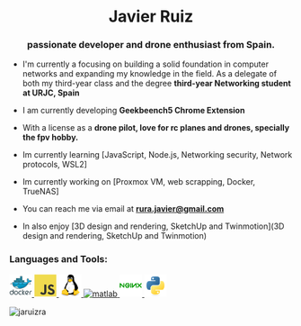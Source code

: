 

<h1 align="center">Javier Ruiz</h1>
<h3 align="center">passionate developer and drone enthusiast from Spain.</h3>




- I'm currently a focusing on building a solid foundation in computer networks and expanding my knowledge in the field. As a delegate of both my third-year class and the degree **third-year Networking student at URJC, Spain**

- I am currently developing **Geekbeench5 Chrome Extension**

- With a license as a **drone pilot, love for rc planes and drones, specially the fpv hobby.**

- Im currently learning [JavaScript, Node.js, Networking security, Network protocols, WSL2]

- Im currently working on [Proxmox VM, web scrapping, Docker, TrueNAS]

- You can reach me via email at **rura.javier@gmail.com**

- In also enjoy [3D design and rendering, SketchUp and Twinmotion](3D design and rendering, SketchUp and Twinmotion)



<h3 align="left">Languages and Tools:</h3>
<p align="left"> <a href="https://www.docker.com/" target="_blank" rel="noreferrer"> <img src="https://raw.githubusercontent.com/devicons/devicon/master/icons/docker/docker-original-wordmark.svg" alt="docker" width="40" height="40"/> </a> <a href="https://developer.mozilla.org/en-US/docs/Web/JavaScript" target="_blank" rel="noreferrer"> <img src="https://raw.githubusercontent.com/devicons/devicon/master/icons/javascript/javascript-original.svg" alt="javascript" width="40" height="40"/> </a> <a href="https://www.linux.org/" target="_blank" rel="noreferrer"> <img src="https://raw.githubusercontent.com/devicons/devicon/master/icons/linux/linux-original.svg" alt="linux" width="40" height="40"/> </a> <a href="https://www.mathworks.com/" target="_blank" rel="noreferrer"> <img src="https://upload.wikimedia.org/wikipedia/commons/2/21/Matlab_Logo.png" alt="matlab" width="40" height="40"/> </a> <a href="https://www.nginx.com" target="_blank" rel="noreferrer"> <img src="https://raw.githubusercontent.com/devicons/devicon/master/icons/nginx/nginx-original.svg" alt="nginx" width="40" height="40"/> </a> <a href="https://www.python.org" target="_blank" rel="noreferrer"> <img src="https://raw.githubusercontent.com/devicons/devicon/master/icons/python/python-original.svg" alt="python" width="40" height="40"/> </a> </p>

<p><img align="center" src="https://github-readme-stats.vercel.app/api/top-langs?username=jaruizra&show_icons=true&theme=dark&locale=en&layout=compact" alt="jaruizra" /></p>

